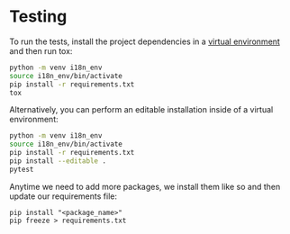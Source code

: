 # Testing

To run the tests, install the project dependencies in a [virtual environment](https://docs.python.org/3/library/venv.html#module-venv)
and then run tox:
```bash
python -m venv i18n_env
source i18n_env/bin/activate
pip install -r requirements.txt
tox
```

Alternatively, you can perform an editable installation inside of a virtual environment:
```bash
python -m venv i18n_env
source i18n_env/bin/activate
pip install -r requirements.txt
pip install --editable .
pytest
```

Anytime we need to add more packages, we install them like so and then update our requirements file:
```shell
pip install "<package_name>"
pip freeze > requirements.txt
```

